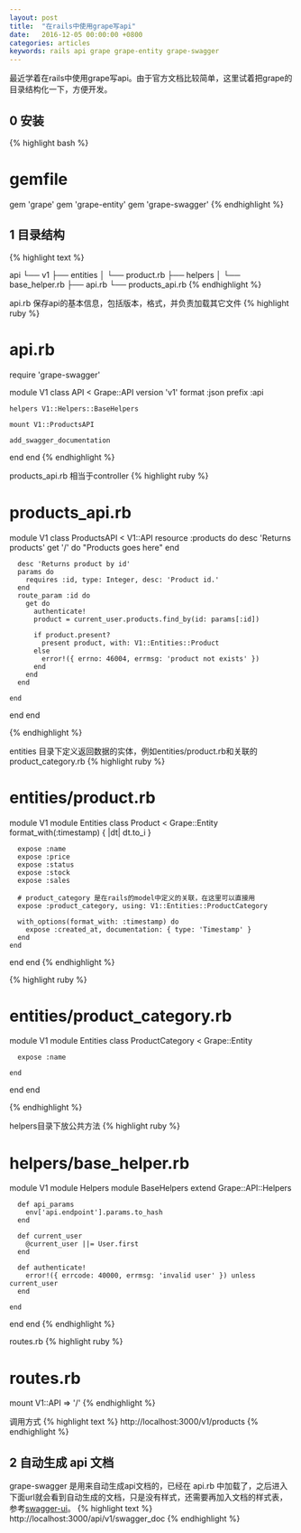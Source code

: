 ```yaml
---
layout: post
title:  "在rails中使用grape写api"
date:   2016-12-05 00:00:00 +0800
categories: articles
keywords: rails api grape grape-entity grape-swagger
---
```


最近学着在rails中使用grape写api。由于官方文档比较简单，这里试着把grape的目录结构化一下，方便开发。

## 0 安装

{% highlight bash %}
# gemfile
gem 'grape'
gem 'grape-entity'
gem 'grape-swagger'
{% endhighlight %}
<br>

## 1 目录结构

{% highlight text %}

api
└── v1
      ├── entities
      │    └── product.rb
      ├── helpers
      │    └── base_helper.rb
      ├── api.rb
      └── products_api.rb
{% endhighlight %}

api.rb 保存api的基本信息，包括版本，格式，并负责加载其它文件
{% highlight ruby %}
# api.rb
require 'grape-swagger'

module V1
  class API < Grape::API
    version 'v1'
    format  :json
    prefix  :api

    helpers V1::Helpers::BaseHelpers

    mount V1::ProductsAPI

    add_swagger_documentation

  end
end
{% endhighlight %}

products_api.rb 相当于controller
{% highlight ruby %}
# products_api.rb
module V1
  class ProductsAPI < V1::API
    resource :products do
      desc 'Returns products'
      get '/' do
        "Products goes here"
      end

      desc 'Returns product by id'
      params do
        requires :id, type: Integer, desc: 'Product id.'
      end
      route_param :id do
        get do
          authenticate!
          product = current_user.products.find_by(id: params[:id])

          if product.present?
            present product, with: V1::Entities::Product
          else
            error!({ errno: 46004, errmsg: 'product not exists' })
          end
        end
      end

    end

  end
end

{% endhighlight %}

entities 目录下定义返回数据的实体，例如entities/product.rb和关联的product_category.rb
{% highlight ruby %}
# entities/product.rb
module V1
  module Entities
    class Product < Grape::Entity
      format_with(:timestamp) { |dt| dt.to_i }

      expose :name
      expose :price
      expose :status
      expose :stock
      expose :sales

      # product_category 是在rails的model中定义的关联，在这里可以直接用
      expose :product_category, using: V1::Entities::ProductCategory

      with_options(format_with: :timestamp) do
        expose :created_at, documentation: { type: 'Timestamp' }
      end
    end
  end
end
{% endhighlight %}

{% highlight ruby %}
# entities/product_category.rb
module V1
  module Entities
    class ProductCategory < Grape::Entity

      expose :name

    end
  end
end

{% endhighlight %}

helpers目录下放公共方法
{% highlight ruby %}
# helpers/base_helper.rb
module V1
  module Helpers
    module BaseHelpers
      extend Grape::API::Helpers

      def api_params
        env['api.endpoint'].params.to_hash
      end

      def current_user
        @current_user ||= User.first
      end

      def authenticate!
        error!({ errcode: 40000, errmsg: 'invalid user' }) unless current_user
      end

    end
  end
end
{% endhighlight %}

routes.rb
{% highlight ruby %}
# routes.rb
mount V1::API => '/'
{% endhighlight %}

调用方式
{% highlight text %}
http://localhost:3000/v1/products
{% endhighlight %}
<br>

## 2 自动生成 api 文档
grape-swagger 是用来自动生成api文档的，已经在 api.rb 中加载了，之后进入下面url就会看到自动生成的文档，只是没有样式，还需要再加入文档的样式表，参考[swagger-ui](https://github.com/swagger-api/swagger-ui)。
{% highlight text %}
http://localhost:3000/api/v1/swagger_doc
{% endhighlight %}
